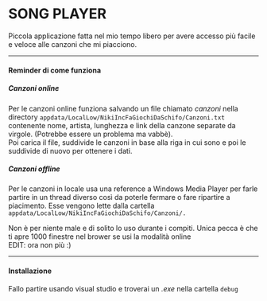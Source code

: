 # SONG PLAYER

Piccola applicazione fatta nel mio tempo libero per avere accesso più facile e veloce alle canzoni che mi piacciono.  

---

#### Reminder di come funziona
  
##### Canzoni online
Per le canzoni online funziona salvando un file chiamato *canzoni* nella directory `appdata/LocalLow/NikiIncFaGiochiDaSchifo/Canzoni.txt` contenente nome, artista, lunghezza e link della canzone separate da virgole. (Potrebbe essere un problema ma vabbè).  
Poi carica il file, suddivide le canzoni in base alla riga in cui sono e poi le suddivide di nuovo per ottenere i dati.  
  
##### Canzoni offline
Per le canzoni in locale usa una reference a Windows Media Player per farle partire in un thread diverso così da poterle fermare o fare ripartire a piacimento.
Esse vengono lette dalla cartella `appdata/LocalLow/NikiIncFaGiochiDaSchifo/Canzoni/.`  

Non è per niente male e di solito lo uso durante i compiti. Unica pecca è che ti apre 1000 finestre nel brower se usi la modalità online  
EDIT: ora non più :)

---

#### Installazione

Fallo partire usando visual studio e troverai un *.exe* nella cartella `debug`
